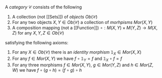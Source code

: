 A *category* $\mathcal{C}$ consists of the following

1. A collection (not [[Sets]]) of *objects* $Ob(\mathcal{C})$
2. For any two objects $X,Y\in Ob(\mathcal{C})$ a collection of *morhpisms* $Mor(X,Y)$ 
3. A composition mapping (not a [[Function]]) $\circ : M(X,Y)\times M(Y,Z) \rightarrow M(X,Z)$ for any $X,Y,Z\in Ob(\mathcal{C})$

satisfying the following axioms:

1. For any $X\in Ob(\mathcal{C})$ there is an *identity morphism* $\mathbb{1}_X\in Mor(X,X)$ 
2. For any $f\in Mor(X,Y)$ we have $f\circ \mathbb{1}_Y = f$ and $\mathbb{1}_X\circ f  = f$ 
3. For any three morphisms $f\in Mor(X,Y)$, $g\in Mor(Y,Z)$ and $h\in Mor(Z,W)$ we have $f\circ(g\circ h) = (f\circ g)\circ h$ 